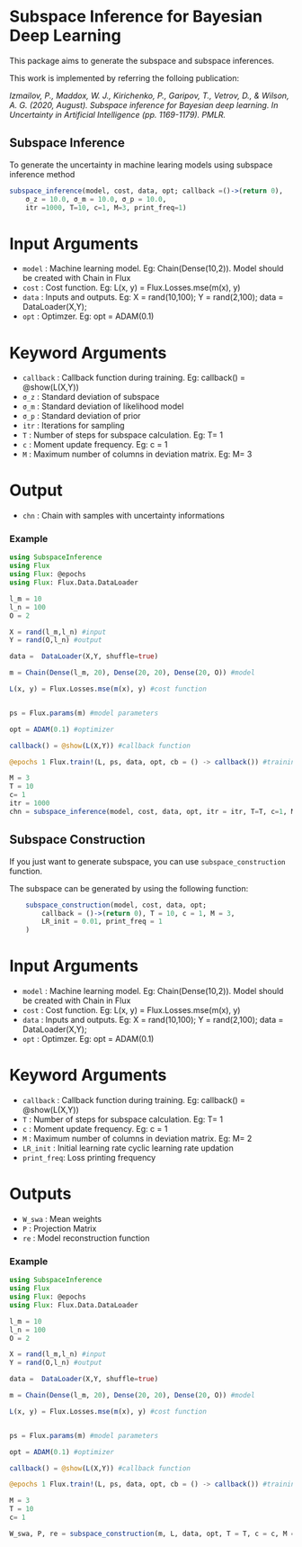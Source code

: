 # Subspace Inference for Bayesian Deep Learning

This package aims to generate the subspace and subspace inferences.

This work is implemented by referring the folloing publication:

*Izmailov, P., Maddox, W. J., Kirichenko, P., Garipov, T., Vetrov, D., & Wilson, A. G. (2020, August). Subspace
  inference for Bayesian deep learning. In Uncertainty in Artificial Intelligence (pp. 1169-1179). PMLR.*

## Subspace Inference
To generate the uncertainty in machine learing models using subspace inference method
```julia
subspace_inference(model, cost, data, opt; callback =()->(return 0),
	σ_z = 10.0,	σ_m = 10.0, σ_p = 10.0,
	itr =1000, T=10, c=1, M=3, print_freq=1)
```

# Input Arguments
- `model`		: Machine learning model. Eg: Chain(Dense(10,2)). Model should be created with Chain in Flux
- `cost`		: Cost function. Eg: L(x, y) = Flux.Losses.mse(m(x), y)
- `data`		: Inputs and outputs. Eg:	X = rand(10,100); Y = rand(2,100); data = DataLoader(X,Y);
- `opt`			: Optimzer. Eg: opt = ADAM(0.1)
# Keyword Arguments
- `callback`  	: Callback function during training. Eg: callback() = @show(L(X,Y))
- `σ_z`   		: Standard deviation of subspace
- `σ_m`   		: Standard deviation of likelihood model
- `σ_p`   		: Standard deviation of prior
- `itr`			: Iterations for sampling
- `T`			: Number of steps for subspace calculation. Eg: T= 1
- `c`			: Moment update frequency. Eg: c = 1
- `M`			: Maximum number of columns in deviation matrix. Eg: M= 3

# Output

- `chn`			: Chain with samples with uncertainty informations

### Example

```julia
using SubspaceInference
using Flux
using Flux: @epochs
using Flux: Flux.Data.DataLoader

l_m = 10
l_n = 100
O = 2

X = rand(l_m,l_n) #input
Y = rand(O,l_n) #output 

data =  DataLoader(X,Y, shuffle=true)

m = Chain(Dense(l_m, 20), Dense(20, 20), Dense(20, O)) #model

L(x, y) = Flux.Losses.mse(m(x), y) #cost function


ps = Flux.params(m) #model parameters

opt = ADAM(0.1) #optimizer

callback() = @show(L(X,Y)) #callback function

@epochs 1 Flux.train!(L, ps, data, opt, cb = () -> callback()) #training

M = 3
T = 10
c= 1
itr = 1000
chn = subspace_inference(model, cost, data, opt, itr = itr, T=T, c=1, M=M)
```

## Subspace Construction
If you just want to generate subspace, you can use `subspace_construction` function.


The subspace can be generated by using the following function:
```julia
	subspace_construction(model, cost, data, opt; 
		callback = ()->(return 0), T = 10, c = 1, M = 3, 
		LR_init = 0.01, print_freq = 1
	)
```

# Input Arguments
- `model` 	 : Machine learning model. Eg: Chain(Dense(10,2)). Model should be created with Chain in Flux
- `cost`  	 : Cost function. Eg: L(x, y) = Flux.Losses.mse(m(x), y)
- `data` 	 : Inputs and outputs. Eg:	X = rand(10,100); Y = rand(2,100); data = DataLoader(X,Y);
- `opt`		 : Optimzer. Eg: opt = ADAM(0.1)

# Keyword Arguments
- `callback`  : Callback function during training. Eg: callback() = @show(L(X,Y))
- `T` 		  : Number of steps for subspace calculation. Eg: T= 1
- `c` 		  : Moment update frequency. Eg: c = 1
- `M` 		  : Maximum number of columns in deviation matrix. Eg: M= 2
- `LR_init`	  : Initial learning rate cyclic learning rate updation
- `print_freq`: Loss printing frequency

# Outputs
- `W_swa`    : Mean weights
- `P` 		 : Projection Matrix
- `re` 		 : Model reconstruction function


### Example
```julia
using SubspaceInference
using Flux
using Flux: @epochs
using Flux: Flux.Data.DataLoader

l_m = 10
l_n = 100
O = 2

X = rand(l_m,l_n) #input
Y = rand(O,l_n) #output 

data =  DataLoader(X,Y, shuffle=true)

m = Chain(Dense(l_m, 20), Dense(20, 20), Dense(20, O)) #model

L(x, y) = Flux.Losses.mse(m(x), y) #cost function


ps = Flux.params(m) #model parameters

opt = ADAM(0.1) #optimizer

callback() = @show(L(X,Y)) #callback function

@epochs 1 Flux.train!(L, ps, data, opt, cb = () -> callback()) #training

M = 3
T = 10
c= 1

W_swa, P, re = subspace_construction(m, L, data, opt, T = T, c = c, M = M)

```

